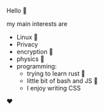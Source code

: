 Hello 🍪

my main interests are
- Linux 🐧
- Privacy 
- encryption 🔑
- physics 🚀
- programming:
  - trying to learn rust 🦀
  - little bit of bash and JS 🐚
  - I enjoy writing CSS

❤️
